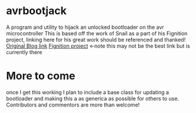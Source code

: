 # avrbootjack
A program and utility to hijack an unlocked bootloader on the avr microcontroller
This is based off the work of Snail as a part of his Fignition project, linking here for his great work should be referenced and thanked!
[Original Blog link](http://oneweekwonder.blogspot.com.au/2014/07/bootjacker-amazing-avr-bootloader-hack.html "One Week Wonder Blog post")
[Fignition project](https://sites.google.com/site/libby8dev/) <-note this may not be the best link but is currently there

# More to come
once I get this working I plan to include a base class for updating a bootloader and making this a as generica as possible for others to use.
Contributors and commentors are more than welcome!




